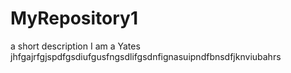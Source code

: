 # MyRepository1
a short description
I am a Yates
jhfgajrfgjspdfgsdiufgusfngsdlifgsdnfignasuipndfbnsdfjknviubahrs
